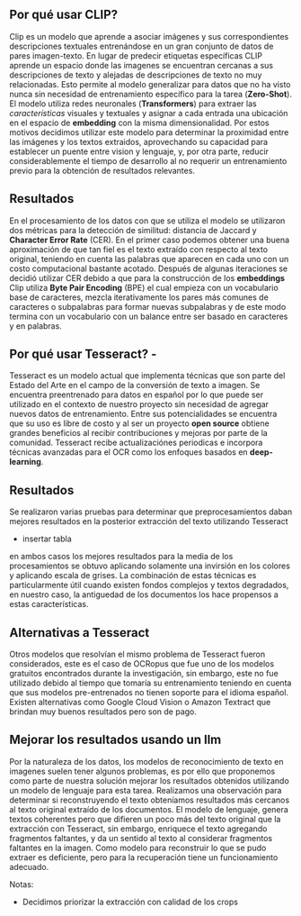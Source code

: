 ## Por qué usar CLIP?

Clip es un modelo que aprende a asociar imágenes y sus correspondientes descripciones textuales entrenándose en un gran conjunto de datos de pares imagen-texto. En lugar de predecir etiquetas específicas CLIP aprende un espacio donde las imagenes se encuentran cercanas a sus descripciones de texto y alejadas de descripciones de texto no muy relacionadas. Esto permite al modelo generalizar para datos que no ha visto nunca sin necesidad de entrenamiento específico para la tarea (**Zero-Shot**). El modelo utiliza redes neuronales (**Transformers**) para extraer las *características* visuales y textuales y asignar a cada entrada una ubicación en el espacio de **embedding** con la misma dimensionalidad. Por estos motivos decidimos utilizar este modelo para determinar la proximidad entre las imágenes y los textos extraidos, aprovechando su capacidad para establecer un puente entre vision y lenguaje, y, por otra parte, reducir considerablemente el tiempo de desarrollo al no requerir un entrenamiento previo para la obtención de resultados relevantes.

## Resultados

En el procesamiento de los datos con que se utiliza el modelo se utilizaron dos métricas para la detección de similitud: distancia de Jaccard y **Character Error Rate** (CER). En el primer caso podemos obtener una buena aproximación de que tan fiel es el texto extraído con respecto al texto original, teniendo en cuenta las palabras que aparecen en cada uno con un costo computacional bastante acotado. Después de algunas iteraciones se decidió utilizar CER debido a que para la construcción de los **embeddings** Clip utiliza **Byte Pair Encoding** (BPE) el cual empieza con un vocabulario base de caracteres, mezcla iterativamente los pares más comunes de caracteres o subpalabras para formar nuevas subpalabras y de este modo termina con un vocabulario con un balance entre ser basado en caracteres y en palabras.


## Por qué usar Tesseract? -

Tesseract es un modelo actual que implementa técnicas que son parte del Estado del Arte en el campo de la conversión de texto a imagen. Se encuentra preentrenado para datos en español por lo que puede ser utilizado en el contexto de nuestro proyecto sin necesidad de agregar nuevos datos de entrenamiento. Entre sus potencialidades se encuentra que su uso es libre de costo y al ser un proyecto **open source** obtiene grandes beneficios al recibir contribuciones y mejoras por parte de la comunidad. Tesseract recibe actualizaciónes periodicas e incorpora técnicas avanzadas para el OCR como los enfoques basados en **deep-learning**.

## Resultados

Se realizaron varias pruebas para determinar que preprocesamientos daban mejores resultados en la posterior extracción del texto utilizando Tesseract

* insertar tabla

en ambos casos los mejores resultados para la media de los procesamientos se obtuvo aplicando solamente una invirsión en los colores y aplicando escala de grises. La combinación de estas técnicas es particularmente útil cuando existen fondos complejos y textos degradados, en nuestro caso, la antiguedad de los documentos los hace propensos a estas características.

## Alternativas a Tesseract  

Otros modelos que resolvían el mismo problema de Tesseract fueron considerados, este es el caso de OCRopus que fue uno de los modelos gratuitos encontrados durante la investigación, sin embargo, este no fue utilizado debido al tiempo que tomaría su entrenamiento teniendo en cuenta que sus modelos pre-entrenados no tienen soporte para el idioma español. Existen alternativas como Google Cloud Vision o Amazon Textract que brindan muy buenos resultados pero son de pago.

## Mejorar los resultados usando un llm

Por la naturaleza de los datos, los modelos de reconocimiento de texto en imagenes suelen tener algunos problemas, es por ello que proponemos como parte de nuestra solución mejorar los resultados obtenidos utilizando un modelo de lenguaje para esta tarea. Realizamos una observación para determinar si reconstruyendo el texto obteníamos resultados más cercanos al texto original extraído de los documentos. El modelo de lenguaje, genera textos coherentes pero que difieren un poco más del texto original que la extracción con Tesseract, sin embargo, enriquece el texto agregando fragmentos faltantes, y da un sentido al texto al considerar fragmentos faltantes en la imagen. Como modelo para reconstruir lo que se pudo extraer es deficiente, pero para la recuperación tiene un funcionamiento adecuado.

Notas:

- Decidimos priorizar la extracción con calidad de los crops